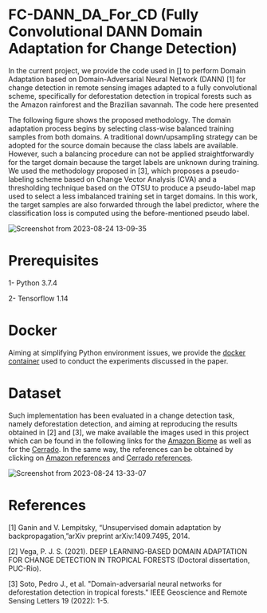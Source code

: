 # FC-DANN_DA_For_CD (Fully Convolutional DANN Domain Adaptation for Change Detection)
In the current project, we provide the code used in [] to perform Domain Adaptation based on Domain-Adversarial Neural Network (DANN) [1] for change detection in remote sensing images adapted to a fully convolutional scheme, specifically for deforestation detection in tropical forests such as the Amazon rainforest and the Brazilian savannah. The code here presented

The following figure shows the proposed methodology. The domain adaptation process begins by selecting class-wise balanced training samples from both domains. A traditional down/upsampling strategy can be adopted for the source domain because the class labels are available. However, such a balancing procedure can not be applied straightforwardly for the target domain because the target labels are unknown during training. We used the methodology proposed in [3], which proposes a pseudo-labeling scheme based on Change Vector Analysis (CVA) and a thresholding technique based on the OTSU to produce a pseudo-label map used to select a less imbalanced training set in target domains. In this work, the target samples are also forwarded through the label predictor, where the classification loss is computed using the before-mentioned pseudo label.

![Screenshot from 2023-08-24 13-09-35](https://github.com/pjsoto/FC-DANN_DA_For_CD/assets/15098708/eab72d32-54d9-4754-ab41-fef872eaf9ce)

# Prerequisites
1- Python 3.7.4

2- Tensorflow 1.14

# Docker
Aiming at simplifying Python environment issues, we provide the [docker container](https://hub.docker.com/repository/docker/psoto87/tf1.15.5-gpu/general) used to conduct the experiments discussed in the paper.

# Dataset
Such implementation has been evaluated in a change detection task, namely deforestation detection, and aiming at reproducing the results obtained in [2] and [3], we make available the images used in this project which can be found in the following links for the [Amazon Biome](https://drive.google.com/drive/folders/1V4UdYors3m3eXaAHXgzPc99esjQOc3mq?usp=sharing) as well as for the [Cerrado](https://drive.google.com/drive/folders/14Jsw0LRcwifwBSPgFm1bZeDBQvewI8NC?usp=sharing). In the same way, the references can be obtained by clicking on [Amazon references](https://drive.google.com/drive/folders/15i04inGjme56t05gk98lXErSRgRnU30x?usp=sharing) and [Cerrado references](https://drive.google.com/drive/folders/1n9QZA_0V0Xh8SrW2rsFMvpjonLNQPJ96?usp=sharing).

![Screenshot from 2023-08-24 13-33-07](https://github.com/pjsoto/FC-DANN_DA_For_CD/assets/15098708/a4f8ac60-c342-4208-a35c-e148783a4a0c)


# References

[1] Ganin and V. Lempitsky, “Unsupervised   domain   adaptation  by backpropagation,”arXiv preprint arXiv:1409.7495, 2014.

[2] Vega, P. J. S. (2021). DEEP LEARNING-BASED DOMAIN ADAPTATION FOR CHANGE DETECTION IN TROPICAL FORESTS (Doctoral dissertation, PUC-Rio).

[3] Soto, Pedro J., et al. "Domain-adversarial neural networks for deforestation detection in tropical forests." IEEE Geoscience and Remote Sensing Letters 19 (2022): 1-5.
